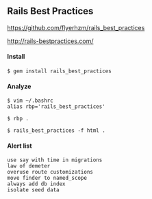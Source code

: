 ## Rails Best Practices

<https://github.com/flyerhzm/rails_best_practices>

<http://rails-bestpractices.com/>

#### Install

    $ gem install rails_best_practices

#### Analyze

    $ vim ~/.bashrc
    alias rbp='rails_best_practices'

    $ rbp .

    $ rails_best_practices -f html .

#### Alert list

    use say with time in migrations
    law of demeter
    overuse route customizations
    move finder to named_scope
    always add db index
    isolate seed data